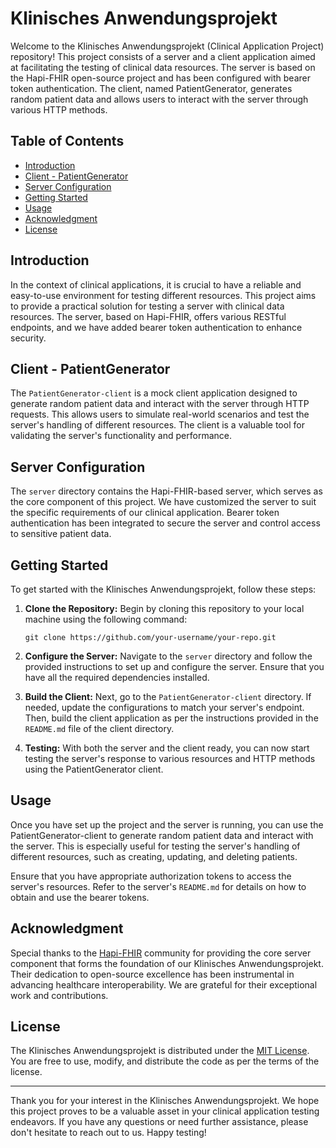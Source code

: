 # Klinisches Anwendungsprojekt

Welcome to the Klinisches Anwendungsprojekt (Clinical Application Project) repository! This project consists of a server and a client application aimed at facilitating the testing of clinical data resources. The server is based on the Hapi-FHIR open-source project and has been configured with bearer token authentication. The client, named PatientGenerator, generates random patient data and allows users to interact with the server through various HTTP methods.

## Table of Contents

- [Introduction](#introduction)
- [Client - PatientGenerator](#client---patientgenerator)
- [Server Configuration](#server-configuration)
- [Getting Started](#getting-started)
- [Usage](#usage)
- [Acknowledgment](#acknowledgment)
- [License](#license)

## Introduction

In the context of clinical applications, it is crucial to have a reliable and easy-to-use environment for testing different resources. This project aims to provide a practical solution for testing a server with clinical data resources. The server, based on Hapi-FHIR, offers various RESTful endpoints, and we have added bearer token authentication to enhance security.

## Client - PatientGenerator

The `PatientGenerator-client` is a mock client application designed to generate random patient data and interact with the server through HTTP requests. This allows users to simulate real-world scenarios and test the server's handling of different resources. The client is a valuable tool for validating the server's functionality and performance.

## Server Configuration

The `server` directory contains the Hapi-FHIR-based server, which serves as the core component of this project. We have customized the server to suit the specific requirements of our clinical application. Bearer token authentication has been integrated to secure the server and control access to sensitive patient data.

## Getting Started

To get started with the Klinisches Anwendungsprojekt, follow these steps:

1. **Clone the Repository:** Begin by cloning this repository to your local machine using the following command:
   ```
   git clone https://github.com/your-username/your-repo.git
   ```

2. **Configure the Server:** Navigate to the `server` directory and follow the provided instructions to set up and configure the server. Ensure that you have all the required dependencies installed.

3. **Build the Client:** Next, go to the `PatientGenerator-client` directory. If needed, update the configurations to match your server's endpoint. Then, build the client application as per the instructions provided in the `README.md` file of the client directory.

4. **Testing:** With both the server and the client ready, you can now start testing the server's response to various resources and HTTP methods using the PatientGenerator client.

## Usage

Once you have set up the project and the server is running, you can use the PatientGenerator-client to generate random patient data and interact with the server. This is especially useful for testing the server's handling of different resources, such as creating, updating, and deleting patients.

Ensure that you have appropriate authorization tokens to access the server's resources. Refer to the server's `README.md` for details on how to obtain and use the bearer tokens.

## Acknowledgment

Special thanks to the [Hapi-FHIR](https://github.com/hapifhir/hapi-fhir-jpaserver-starter) community for providing the core server component that forms the foundation of our Klinisches Anwendungsprojekt. Their dedication to open-source excellence has been instrumental in advancing healthcare interoperability. We are grateful for their exceptional work and contributions.

## License

The Klinisches Anwendungsprojekt is distributed under the [MIT License](LICENSE). You are free to use, modify, and distribute the code as per the terms of the license.

---

Thank you for your interest in the Klinisches Anwendungsprojekt. We hope this project proves to be a valuable asset in your clinical application testing endeavors. If you have any questions or need further assistance, please don't hesitate to reach out to us. Happy testing!
